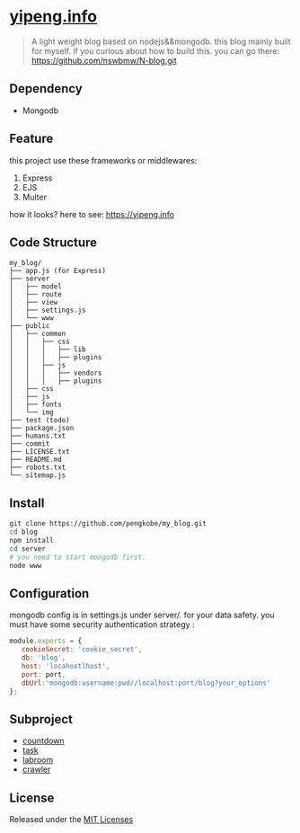 # [yipeng.info](https://yipeng.info)

> A light weight blog based on nodejs&&mongodb. this blog mainly built for myself.
if you curious about how to build this. you can go there: https://github.com/nswbmw/N-blog.git

## Dependency

* Mongodb

## Feature

this project use these frameworks or middlewares:  

1. Express
2. EJS
3. Multer

how it looks? here to see:  https://yipeng.info

## Code Structure

```
my_blog/
├── app.js (for Express)
├── server
│   ├── model
│   ├── route
│   ├── view
│   ├── settings.js
│   └── www
├── public
│   ├── common
│   │   ├── css
│   │   │   ├── lib
│   │   │   ├── plugins
│   │   ├── js
│   │   │   ├── vendors
│   │   │   ├── plugins
│   ├── css
│   ├── js
│   ├── fonts
│   └── img
├── test (todo)
├── package.json
├── humans.txt
├── commit
├── LICENSE.txt
├── README.md
├── robots.txt
└── sitemap.js
```

## Install

```bash
git clone https://github.com/pengkobe/my_blog.git
cd blog
npm install
cd server
# you need to start mongodb first.
node www
```

## Configuration

mongodb config is in settings.js under server/. for your data safety. 
you must have some security authentication strategy :

```javascript
module.exports = { 
   cookieSecret: 'cookie_secret', 
   db: 'blog', 
   host: 'locahostlhost',
   port: port,
   dbUrl:'mongodb:username:pwd//localhost:port/blog?your_options'
}; 

```

## Subproject

* [countdown](http://countdown.yipeng.info)
* [task](http://task.yipeng.info)
* [labroom](http://labroom.yipeng.info)
* [crawler](http://crawler.yipeng.info) 

## License

Released under the [MIT Licenses](http://spdx.org/licenses/MIT)
